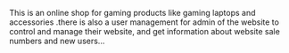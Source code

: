 This is an online shop for gaming products like gaming laptops and accessories .there is also a user management for admin of the website to control and manage their website, and get information about website sale numbers and new users...
